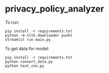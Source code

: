 # privacy_policy_analyzer

To run:

``` shell
pip install -r requirements.txt
python -m nltk.downloader punkt
streamlit run main.py
```


To get data for model:

``` shell
pip install -r requirements.txt
python convert_data.py
python text_cnn.py
```
